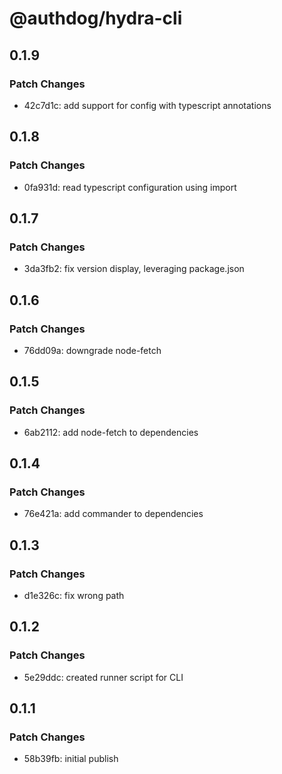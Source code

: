 # @authdog/hydra-cli

## 0.1.9

### Patch Changes

- 42c7d1c: add support for config with typescript annotations

## 0.1.8

### Patch Changes

- 0fa931d: read typescript configuration using import

## 0.1.7

### Patch Changes

- 3da3fb2: fix version display, leveraging package.json

## 0.1.6

### Patch Changes

- 76dd09a: downgrade node-fetch

## 0.1.5

### Patch Changes

- 6ab2112: add node-fetch to dependencies

## 0.1.4

### Patch Changes

- 76e421a: add commander to dependencies

## 0.1.3

### Patch Changes

- d1e326c: fix wrong path

## 0.1.2

### Patch Changes

- 5e29ddc: created runner script for CLI

## 0.1.1

### Patch Changes

- 58b39fb: initial publish
